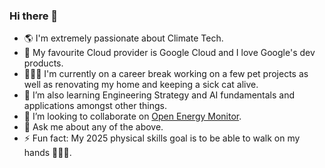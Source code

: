 ### Hi there 👋

- 🌎 I'm extremely passionate about Climate Tech.
- 🔭 My favourite Cloud provider is Google Cloud and I love Google's dev products.
- 👩🏻‍🔬 I'm currently on a career break working on a few pet projects as well as renovating my home and keeping a sick cat alive.
- 🌱 I’m also learning Engineering Strategy and AI fundamentals and applications amongst other things.
- 👯 I’m looking to collaborate on [Open Energy Monitor](https://github.com/openenergymonitor).
- 💬 Ask me about any of the above.
- ⚡ Fun fact: My 2025 physical skills goal is to be able to walk on my hands 🤸🏻‍♀️.

